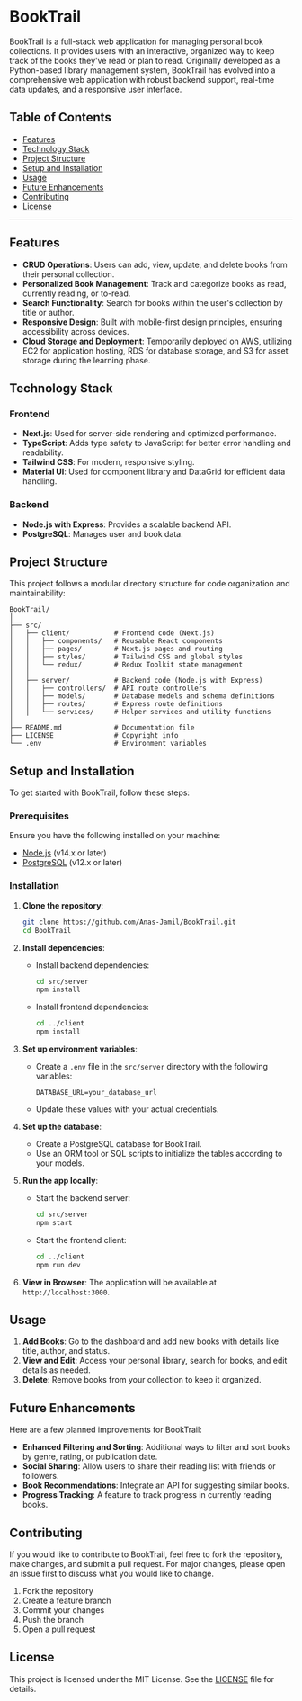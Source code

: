 # BookTrail

BookTrail is a full-stack web application for managing personal book collections. It provides users with an interactive, organized way to keep track of the books they've read or plan to read. Originally developed as a Python-based library management system, BookTrail has evolved into a comprehensive web application with robust backend support, real-time data updates, and a responsive user interface.

## Table of Contents
- [Features](#features)
- [Technology Stack](#technology-stack)
- [Project Structure](#project-structure)
- [Setup and Installation](#setup-and-installation)
- [Usage](#usage)
- [Future Enhancements](#future-enhancements)
- [Contributing](#contributing)
- [License](#license)

---

## Features

- **CRUD Operations**: Users can add, view, update, and delete books from their personal collection.
- **Personalized Book Management**: Track and categorize books as read, currently reading, or to-read.
- **Search Functionality**: Search for books within the user's collection by title or author.
- **Responsive Design**: Built with mobile-first design principles, ensuring accessibility across devices.
- **Cloud Storage and Deployment**: Temporarily deployed on AWS, utilizing EC2 for application hosting, RDS for database storage, and S3 for asset storage during the learning phase.

## Technology Stack

### Frontend
- **Next.js**: Used for server-side rendering and optimized performance.
- **TypeScript**: Adds type safety to JavaScript for better error handling and readability.
- **Tailwind CSS**: For modern, responsive styling.
- **Material UI**: Used for component library and DataGrid for efficient data handling.

### Backend
- **Node.js with Express**: Provides a scalable backend API.
- **PostgreSQL**: Manages user and book data.

## Project Structure

This project follows a modular directory structure for code organization and maintainability:

```plaintext
BookTrail/
│
├── src/
│   ├── client/           # Frontend code (Next.js)
│   │   ├── components/   # Reusable React components
│   │   ├── pages/        # Next.js pages and routing
│   │   ├── styles/       # Tailwind CSS and global styles
│   │   └── redux/        # Redux Toolkit state management
│   │
│   ├── server/           # Backend code (Node.js with Express)
│   │   ├── controllers/  # API route controllers
│   │   ├── models/       # Database models and schema definitions
│   │   ├── routes/       # Express route definitions
│   │   └── services/     # Helper services and utility functions
│
├── README.md             # Documentation file
├── LICENSE               # Copyright info
└── .env                  # Environment variables
```

## Setup and Installation

To get started with BookTrail, follow these steps:

### Prerequisites

Ensure you have the following installed on your machine:
- [Node.js](https://nodejs.org/en/download/) (v14.x or later)
- [PostgreSQL](https://www.postgresql.org/download/) (v12.x or later)

### Installation

1. **Clone the repository**:
   ```bash
   git clone https://github.com/Anas-Jamil/BookTrail.git
   cd BookTrail
   ```

2. **Install dependencies**:
   - Install backend dependencies:
     ```bash
     cd src/server
     npm install
     ```
   - Install frontend dependencies:
     ```bash
     cd ../client
     npm install
     ```

3. **Set up environment variables**:
   - Create a `.env` file in the `src/server` directory with the following variables:
     ```env
     DATABASE_URL=your_database_url
     ```
   - Update these values with your actual credentials.

4. **Set up the database**:
   - Create a PostgreSQL database for BookTrail.
   - Use an ORM tool or SQL scripts to initialize the tables according to your models.

5. **Run the app locally**:
   - Start the backend server:
     ```bash
     cd src/server
     npm start
     ```
   - Start the frontend client:
     ```bash
     cd ../client
     npm run dev
     ```

6. **View in Browser**: The application will be available at `http://localhost:3000`.

## Usage

1. **Add Books**: Go to the dashboard and add new books with details like title, author, and status.
2. **View and Edit**: Access your personal library, search for books, and edit details as needed.
3. **Delete**: Remove books from your collection to keep it organized.

## Future Enhancements

Here are a few planned improvements for BookTrail:
- **Enhanced Filtering and Sorting**: Additional ways to filter and sort books by genre, rating, or publication date.
- **Social Sharing**: Allow users to share their reading list with friends or followers.
- **Book Recommendations**: Integrate an API for suggesting similar books.
- **Progress Tracking**: A feature to track progress in currently reading books.

## Contributing

If you would like to contribute to BookTrail, feel free to fork the repository, make changes, and submit a pull request. For major changes, please open an issue first to discuss what you would like to change.

1. Fork the repository
2. Create a feature branch
3. Commit your changes
4. Push the branch
5. Open a pull request

## License

This project is licensed under the MIT License. See the [LICENSE](LICENSE) file for details.

